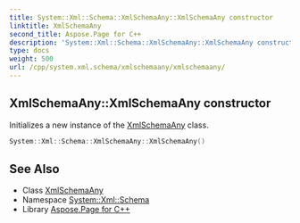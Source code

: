 ```yaml
---
title: System::Xml::Schema::XmlSchemaAny::XmlSchemaAny constructor
linktitle: XmlSchemaAny
second_title: Aspose.Page for C++
description: 'System::Xml::Schema::XmlSchemaAny::XmlSchemaAny constructor. Initializes a new instance of the XmlSchemaAny class in C++.'
type: docs
weight: 500
url: /cpp/system.xml.schema/xmlschemaany/xmlschemaany/
---
```

## XmlSchemaAny::XmlSchemaAny constructor


Initializes a new instance of the [XmlSchemaAny](../) class.

```cpp
System::Xml::Schema::XmlSchemaAny::XmlSchemaAny()
```

## See Also

* Class [XmlSchemaAny](../)
* Namespace [System::Xml::Schema](../../)
* Library [Aspose.Page for C++](../../../)
